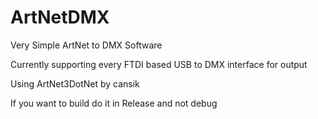 # ArtNetDMX
Very Simple ArtNet to DMX Software

Currently supporting every FTDI based USB to DMX interface for output

Using ArtNet3DotNet by cansik

If you want to build do it in Release and not debug
